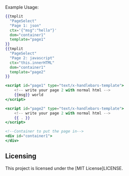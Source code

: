 Example Usage:

```handlebars
{{tmplit
  "PageSelect"
  "Page 1: json"
  ctx='{"msg":"hello"}'
  dom="container1"
  template="page1"
}}
{{tmplit
  "PageSelect"
  "Page 2: javascript"
  ctx="this.innerHTML"
  dom="container1"
  template="page2"
}}

<script id="page1" type="text/x-handlebars-template">
    <!-- write your page 2 with normal html -->
    {{msg}} world
</script>

<script id="page2" type="text/x-handlebars-template">
    <!-- write your page 2 with normal html -->
    {{ . }}
</script>

<!--Container to put the page in-->
<div id="container1">
</div>
```

## Licensing

This project is licensed under the [MIT License]LICENSE.
